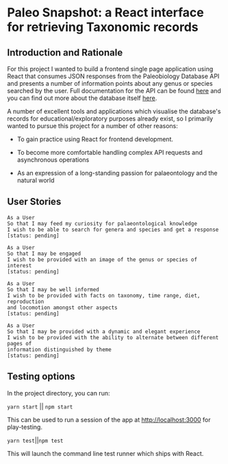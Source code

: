 # Paleo Snapshot: a React interface for retrieving Taxonomic records

## Introduction and Rationale

For this project I wanted to build a frontend single page application using React
that consumes JSON responses from the Paleobiology Database API and presents a
number of information points about any genus or species searched by the user.
Full documentation for the API can be found [here](https://paleobiodb.org/data1.2/) and you can find out more about the
database itself [here](https://paleobiodb.org/#/).

A number of excellent tools and applications which visualise the database's
records for educational/exploratory purposes already exist, so I primarily
wanted to pursue this project for a number of other reasons:

- To gain practice using React for frontend development.

- To become more comfortable handling complex API requests and asynchronous operations

- As an expression of a long-standing passion for palaeontology and the natural world

## User Stories

```
As a User
So that I may feed my curiosity for palaeontological knowledge
I wish to be able to search for genera and species and get a response
[status: pending]
```

```
As a User
So that I may be engaged
I wish to be provided with an image of the genus or species of interest
[status: pending]
```

```
As a User
So that I may be well informed
I wish to be provided with facts on taxonomy, time range, diet, reproduction
and locomotion amongst other aspects
[status: pending]
```

```
As a User
So that I may be provided with a dynamic and elegant experience
I wish to be provided with the ability to alternate between different pages of
information distinguished by theme
[status: pending]
```

## Testing options

In the project directory, you can run:

```yarn start``` || ```npm start```

This can be used to run a session of the app at [http://localhost:3000](http://localhost:3000) for play-testing.

```yarn test```||```npm test```

This will launch the command line test runner which ships with React.
